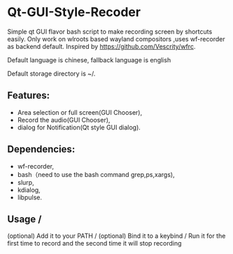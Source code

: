 # Qt-GUI-Style-Recoder
Simple qt GUI flavor bash script to make recording screen by shortcuts easily. Only work on wlroots based wayland compositors ,uses wf-recorder as backend default.  Inspired by https://github.com/Vescrity/wfrc. 

Default language is chinese, fallback language is english

Default storage directory is ~/.

## Features:
 - Area selection or full screen(GUI Chooser),
 - Record the audio(GUI Chooser),
 - dialog for Notification(Qt style GUI dialog).


## Dependencies:
- wf-recorder,
- bash（need to use the bash command grep,ps,xargs),
- slurp,
- kdialog,
- libpulse.

## Usage /
(optional) Add it to your PATH /
(optional) Bind it to a keybind /
Run it for the first time to record and the second time it will stop recording 
